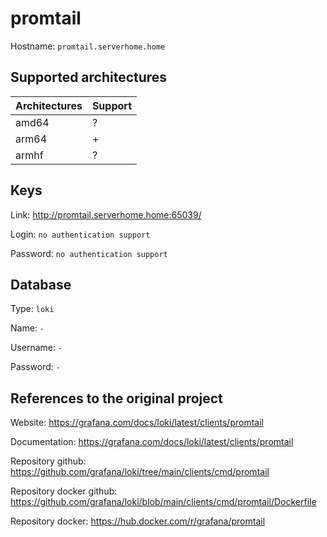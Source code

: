 # promtail
Hostname: `promtail.serverhome.home`

## Supported architectures
| Architectures | Support |
| :------------ | :------ |
| amd64         | ?       |
| arm64         | +       |
| armhf         | ?       |

## Keys
Link: http://promtail.serverhome.home:65039/

Login: `no authentication support`

Password: `no authentication support`

## Database
Type: `loki`

Name: `-`

Username: `-`

Password: `-`

## References to the original project
Website: https://grafana.com/docs/loki/latest/clients/promtail

Documentation: https://grafana.com/docs/loki/latest/clients/promtail

Repository github: https://github.com/grafana/loki/tree/main/clients/cmd/promtail

Repository docker github: https://github.com/grafana/loki/blob/main/clients/cmd/promtail/Dockerfile

Repository docker: https://hub.docker.com/r/grafana/promtail